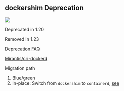## dockershim Deprecation

![](120_kubernetes/dockershim/dockershim.drawio.svg)
<!-- .element: style="float: right;" -->

Deprecated in 1.20

Removed in 1.23

[Deprecation FAQ](https://kubernetes.io/blog/2020/12/02/dockershim-faq/)

[Mirantis/cri-dockerd](https://github.com/Mirantis/cri-dockerd)

Migration path

1. Blue/green
1. In-place: Switch from `dockershim` to `containerd`, [see](https://www.flatcar-linux.org/docs/latest/container-runtimes/switching-from-docker-to-containerd-for-kubernetes/)
